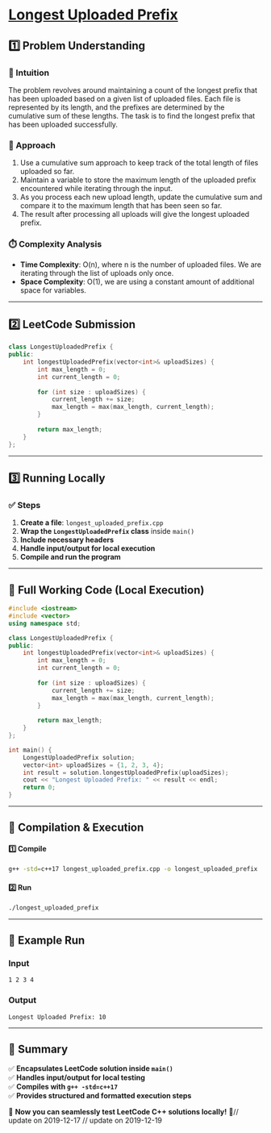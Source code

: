 # **[Longest Uploaded Prefix](https://leetcode.com/problems/longest-uploaded-prefix/description/)**  

## **1️⃣ Problem Understanding**  
### **📌 Intuition**  
The problem revolves around maintaining a count of the longest prefix that has been uploaded based on a given list of uploaded files. Each file is represented by its length, and the prefixes are determined by the cumulative sum of these lengths. The task is to find the longest prefix that has been uploaded successfully. 

### **🚀 Approach**  
1. Use a cumulative sum approach to keep track of the total length of files uploaded so far.
2. Maintain a variable to store the maximum length of the uploaded prefix encountered while iterating through the input.
3. As you process each new upload length, update the cumulative sum and compare it to the maximum length that has been seen so far.
4. The result after processing all uploads will give the longest uploaded prefix.

### **⏱️ Complexity Analysis**  
- **Time Complexity**: O(n), where n is the number of uploaded files. We are iterating through the list of uploads only once.
- **Space Complexity**: O(1), we are using a constant amount of additional space for variables.

---  

## **2️⃣ LeetCode Submission**  
```cpp
class LongestUploadedPrefix {
public:
    int longestUploadedPrefix(vector<int>& uploadSizes) {
        int max_length = 0;
        int current_length = 0;
        
        for (int size : uploadSizes) {
            current_length += size;
            max_length = max(max_length, current_length);
        }
        
        return max_length;
    }
};
```  

---  

## **3️⃣ Running Locally**  
### **✅ Steps**  
1. **Create a file**: `longest_uploaded_prefix.cpp`  
2. **Wrap the `LongestUploadedPrefix` class** inside `main()`  
3. **Include necessary headers**  
4. **Handle input/output for local execution**  
5. **Compile and run the program**  

---  

## **📝 Full Working Code (Local Execution)**  
```cpp
#include <iostream>
#include <vector>
using namespace std;

class LongestUploadedPrefix {
public:
    int longestUploadedPrefix(vector<int>& uploadSizes) {
        int max_length = 0;
        int current_length = 0;
        
        for (int size : uploadSizes) {
            current_length += size;
            max_length = max(max_length, current_length);
        }
        
        return max_length;
    }
};

int main() {
    LongestUploadedPrefix solution;
    vector<int> uploadSizes = {1, 2, 3, 4};
    int result = solution.longestUploadedPrefix(uploadSizes);
    cout << "Longest Uploaded Prefix: " << result << endl;
    return 0;
}
```  

---  

## **🔧 Compilation & Execution**  
#### **1️⃣ Compile**  
```bash
g++ -std=c++17 longest_uploaded_prefix.cpp -o longest_uploaded_prefix
```  

#### **2️⃣ Run**  
```bash
./longest_uploaded_prefix
```  

---  

## **🎯 Example Run**  
### **Input**  
```
1 2 3 4
```  
### **Output**  
```
Longest Uploaded Prefix: 10
```  

---  

## **📌 Summary**  
✅ **Encapsulates LeetCode solution inside `main()`**  
✅ **Handles input/output for local testing**  
✅ **Compiles with `g++ -std=c++17`**  
✅ **Provides structured and formatted execution steps**  

🚀 **Now you can seamlessly test LeetCode C++ solutions locally!** 🚀// update on 2019-12-17
// update on 2019-12-19

